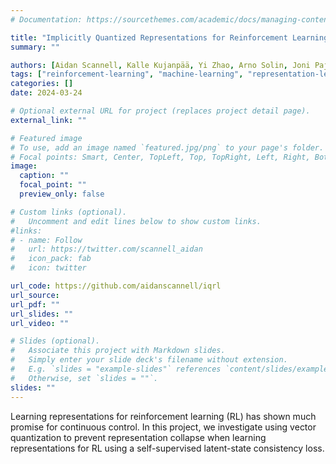 ```yaml
---
# Documentation: https://sourcethemes.com/academic/docs/managing-content/

title: "Implicitly Quantized Representations for Reinforcement Learning"
summary: ""

authors: [Aidan Scannell, Kalle Kujanpää, Yi Zhao, Arno Solin, Joni Pajarinen]
tags: ["reinforcement-learning", "machine-learning", "representation-learning", "robotics", "python", "pytorch", "research"]
categories: []
date: 2024-03-24

# Optional external URL for project (replaces project detail page).
external_link: ""

# Featured image
# To use, add an image named `featured.jpg/png` to your page's folder.
# Focal points: Smart, Center, TopLeft, Top, TopRight, Left, Right, BottomLeft, Bottom, BottomRight.
image:
  caption: ""
  focal_point: ""
  preview_only: false

# Custom links (optional).
#   Uncomment and edit lines below to show custom links.
#links:
# - name: Follow
#   url: https://twitter.com/scannell_aidan
#   icon_pack: fab
#   icon: twitter

url_code: https://github.com/aidanscannell/iqrl
url_source: 
url_pdf: ""
url_slides: ""
url_video: ""

# Slides (optional).
#   Associate this project with Markdown slides.
#   Simply enter your slide deck's filename without extension.
#   E.g. `slides = "example-slides"` references `content/slides/example-slides.md`.
#   Otherwise, set `slides = ""`.
slides: ""
---
```

Learning representations for reinforcement learning (RL) has shown much promise for continuous control. 
In this project, we investigate using vector quantization to prevent representation collapse when learning representations for RL using a self-supervised latent-state consistency loss. 
